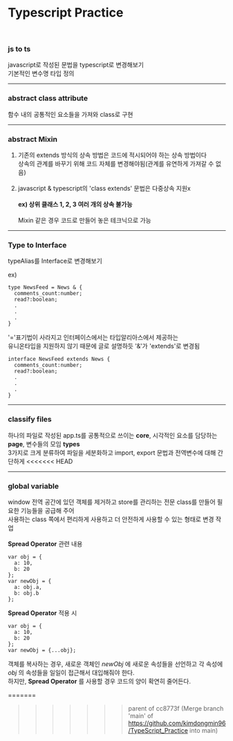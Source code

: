# Typescript Practice <br><br>

### js to ts

javascript로 작성된 문법을 typescript로 변경해보기    
기본적인 변수명 타입 정의
***
### abstract class attribute

함수 내의 공통적인 요소들을 가져와 class로 구현
***
### abstract Mixin

1. 기존의 extends 방식의 상속 방법은 코드에 적시되어야 하는 상속 방법이다<br>
상속의 관계를 바꾸기 위해 코드 자체를 변경해야됨(관계를 유연하게 가져갈 수 없음)<br><br>
2. javascript & typescript의 'class extends' 문법은 다중상속 지원x<br><br>
**ex) 상위 클래스 1, 2, 3 여러 개의 상속 불가능**<br><br>
Mixin 같은 경우 코드로 만들어 놓은 테크닉으로 가능
***
### Type to Interface

typeAlias를 Interface로 변경해보기

ex)
```
type NewsFeed = News & {
  comments_count:number;
  read?:boolean;
  .
  .
  .
}
```
'='표기법이 사라지고 인터페이스에서는 타입알리아스에서 제공하는    
유니온타입을 지원하지 않기 때문에 글로 설명하듯 '&'가 'extends'로 변경됨
```
interface NewsFeed extends News {
  comments_count:number;
  read?:boolean;
  .
  .
  .
}
```
***
### classify files

하나의 파일로 작성된 app.ts를 공통적으로 쓰이는 **core**, 시각적인 요소를 담당하는 **page**, 변수들의 모임 **types**<br>
3가지로 크게 분류하여 파일을 세분화하고 import, export 문법과 전역변수에 대해 간단하게 
<<<<<<< HEAD
***
### global variable

window 전역 공간에 있던 객체를 제거하고 store를 관리하는 전문 class를 만들어 필요한 기능들을 공급해 주어<br>
사용하는 class 쪽에서 편리하게 사용하고 더 안전하게 사용할 수 있는 형태로 변경 작업
<br><br>
**Spread Operator** 관련 내용 <br>
```
var obj = {
  a: 10,
  b: 20
};
var newObj = {
  a: obj.a,
  b: obj.b
};
```

**Spread Operator** 적용 시

```
var obj = {
  a: 10,
  b: 20
};
var newObj = {...obj};
```

객체를 복사하는 경우, 새로운 객체인 *newObj* 에 새로운 속성들을 선언하고 각 속성에 *obj* 의 속성들을 일일이 접근해서 대입해줘야 한다.<br>
하지만, **Spread Operator** 를 사용할 경우 코드의 양이 확연히 줄어든다.

=======
>>>>>>> parent of cc8773f (Merge branch 'main' of https://github.com/kimdongmin96/TypeScript_Practice into main)
